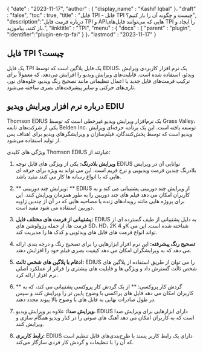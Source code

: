 {
  "date" : "2023-11-17",
  "author" : {
    "display_name" : "Kashif Iqbal"
}،
  "draft" : "false",
  "toc" : true,
  "title" : "فایل TPI - فایل TPI چیست و چگونه آن را باز کنیم؟",
  "description":"درباره فرمت فایل TPI و APIهایی که می‌توانند فایل‌های TPI را ایجاد و باز کنند، بیاموزید.",
  "linktitle" : "TPI",
  "menu" : {
    "docs" : {
      "parent" : "plugin",
      "identifier":"plugin-en-tp-fai"
}
}،
  "lastmod" : "2023-11-17"
}

## فایل TPI چیست؟

یک فایل TPI یک فایل پلاگین است که توسط EDIUS، یک نرم افزار کاربردی ویرایش ویدئو، استفاده شده است. قابلیت‌های ویرایش ویدیو را افزایش می‌دهد، که معمولاً برای ترکیب فرمت‌های فایل جدید یا اعمال تنظیماتی مانند تصحیح رنگ ویدیو، جلوه‌های نور، تاری‌های حرکتی و سایر پیشرفت‌های بصری ساخته می‌شود.

## درباره نرم افزار ویرایش ویدیو EDIU

Thomson EDIUS یک نرم‌افزار ویرایش ویدیو غیرخطی است که توسط Grass Valley، یکی از شرکت‌های تابعه Belden Inc. توسعه یافته است. این یک برنامه حرفه‌ای ویرایش ویدیو است که توسط پخش‌کنندگان، فیلم‌سازان و ویرایشگرهای ویدیو برای اهداف پس از تولید استفاده می‌شود.

ویژگی های کلیدی Thomson EDIUS عبارتند از:

1. **ویرایش بلادرنگ:** یکی از ویژگی های قابل توجه EDIUS توانایی آن در ویرایش بلادرنگ چندین فرمت ویدیویی و نرخ فریم است. این می تواند به ویژه برای حرفه ای هایی که با انواع رسانه ها کار می کنند مفید باشد.

1. ** ویرایش چند دوربینی: ** EDIUS از ویرایش چند دوربینی پشتیبانی می کند و به کاربران امکان می دهد فیلم های چند دوربین را به طور همزمان ویرایش کنند. این برای پروژه هایی مانند رویدادهای زنده یا مصاحبه هایی که در آن از چندین زاویه دوربین استفاده می شود مفید است.

1. **پشتیبانی از فرمت های مختلف فایل:** EDIUS به دلیل پشتیبانی از طیف گسترده ای از فرمت ها، از جمله رزولوشن های SD، HD، 2K و 4K شناخته شده است. این می تواند انواع فرمت های فایل های ویدئویی و کدک ها را مدیریت کند.

1. **تصحیح رنگ پیشرفته:** این نرم افزار ابزارهایی را برای تصحیح رنگ و درجه بندی ارائه می دهد که به ویرایشگران امکان می دهد کیفیت بصری فیلم خود را افزایش دهند.

1. **ادغام با پلاگین های شخص ثالث:** EDIUS را می توان از طریق استفاده از پلاگین های شخص ثالث گسترش داد و ویژگی ها و قابلیت های بیشتری را فراتر از عملکرد اصلی نرم افزار ارائه کرد.

1. ** گردش کار پروکسی: ** از یک گردش کار پروکسی پشتیبانی می کند، که به کاربران امکان می دهد فایل های پراکسی با وضوح پایین تر را ویرایش کنند و سپس در طول صادرات نهایی به فایل های با وضوح بالا پیوند مجدد دهند.

1. **ویرایش صدا:** علاوه بر ویرایش ویدیو، EDIUS دارای ابزارهایی برای ویرایش صدا است که به کاربران امکان می دهد آهنگ های صوتی را در کنار ویدیو همگام سازی و ویرایش کنند.

1. **رابط کاربری:** EDIUS دارای یک رابط کاربر پسند با طرح‌بندی‌های قابل تنظیم است که آن را با تنظیمات و گردش کار فردی سازگار می‌کند.


